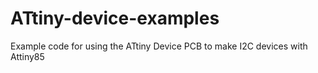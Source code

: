 # ATtiny-device-examples
Example code for using the ATtiny Device PCB to make I2C devices with Attiny85
